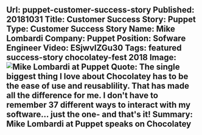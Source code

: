 Url: puppet-customer-success-story
Published: 20181031
Title: Customer Success Story: Puppet
Type: Customer Success Story
Name: Mike Lombardi
Company: Puppet
Position: Sofware Engineer
Video: ESjwvIZGu30
Tags: featured success-story chocolatey-fest 2018
Image: <img src="/content/images/videos/Puppet_Mike-Lombardi.jpg" alt="Mike Lombardi at Puppet" title="Mike Lombardi at Puppet" />
Quote: The single biggest thing I love about Chocolatey has to be the ease of use and reusablility. That has made all the difference for me. I don't have to remember 37 different ways to interact with my software... just the one- and that's it!
Summary: Mike Lombardi at Puppet speaks on Chocolatey
---